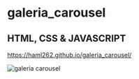 # galeria_carousel

## HTML, CSS & JAVASCRIPT

https://haml262.github.io/galeria_carousel/

![galeria carousel](https://github.com/haml262/galeria_carousel/assets/137370501/f68e532b-5994-4b87-821a-b79fd4649921)

